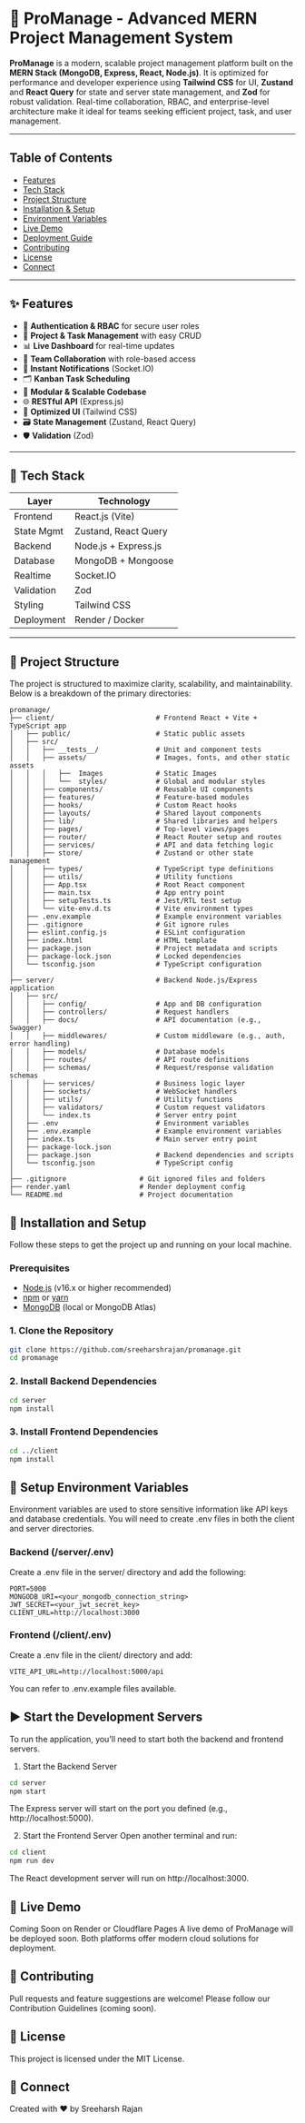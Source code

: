# 🚀 ProManage - Advanced MERN Project Management System

**ProManage** is a modern, scalable project management platform built on the **MERN Stack (MongoDB, Express, React, Node.js)**. It is optimized for performance and developer experience using **Tailwind CSS** for UI, **Zustand** and **React Query** for state and server state management, and **Zod** for robust validation. Real-time collaboration, RBAC, and enterprise-level architecture make it ideal for teams seeking efficient project, task, and user management.

---

## Table of Contents

- [Features](#features)
- [Tech Stack](#tech-stack)
- [Project Structure](#project-structure)
- [Installation & Setup](#installation--setup)
- [Environment Variables](#environment-variables)
- [Live Demo](#live-demo)
- [Deployment Guide](#deployment-guide)
- [Contributing](#contributing)
- [License](#license)
- [Connect](#connect)

---

## ✨ Features

- 🔐 **Authentication & RBAC** for secure user roles
- 📁 **Project & Task Management** with easy CRUD
- 📊 **Live Dashboard** for real-time updates
- 🤝 **Team Collaboration** with role-based access
- 🔔 **Instant Notifications** (Socket.IO)
- 🗂️ **Kanban Task Scheduling**
- 🧩 **Modular & Scalable Codebase**
- 🌐 **RESTful API** (Express.js)
- 🎨 **Optimized UI** (Tailwind CSS)
- 🗃️ **State Management** (Zustand, React Query)
- 🛡️ **Validation** (Zod)

---

## 🧱 Tech Stack

| Layer        | Technology                        |
|--------------|-----------------------------------|
| Frontend     | React.js (Vite)                   |
| State Mgmt   | Zustand, React Query              |
| Backend      | Node.js + Express.js              |
| Database     | MongoDB + Mongoose                |
| Realtime     | Socket.IO                         |
| Validation   | Zod                               |
| Styling      | Tailwind CSS                      |
| Deployment   | Render / Docker                   |

---

## 📁 Project Structure

The project is structured to maximize clarity, scalability, and maintainability. Below is a breakdown of the primary directories:
```
promanage/
├── client/                         # Frontend React + Vite + TypeScript app
│   ├── public/                     # Static public assets
│   ├── src/
│   │   ├── __tests__/              # Unit and component tests
│   │   ├── assets/                 # Images, fonts, and other static assets
│   │   │   ├──  Images             # Static Images
│   │   │   └──  styles/            # Global and modular styles
│   │   ├── components/             # Reusable UI components
│   │   ├── features/               # Feature-based modules
│   │   ├── hooks/                  # Custom React hooks
│   │   ├── layouts/                # Shared layout components
│   │   ├── lib/                    # Shared libraries and helpers
│   │   ├── pages/                  # Top-level views/pages
│   │   ├── router/                 # React Router setup and routes
│   │   ├── services/               # API and data fetching logic
│   │   ├── store/                  # Zustand or other state management
│   │   ├── types/                  # TypeScript type definitions
│   │   ├── utils/                  # Utility functions
│   │   ├── App.tsx                 # Root React component
│   │   ├── main.tsx                # App entry point
│   │   ├── setupTests.ts           # Jest/RTL test setup
│   │   └── vite-env.d.ts           # Vite environment types
│   ├── .env.example                # Example environment variables
│   ├── .gitignore                  # Git ignore rules
│   ├── eslint.config.js            # ESLint configuration
│   ├── index.html                  # HTML template
│   ├── package.json                # Project metadata and scripts
│   ├── package-lock.json           # Locked dependencies
│   └── tsconfig.json               # TypeScript configuration
│
├── server/                         # Backend Node.js/Express application
│   ├── src/
│   │   ├── config/                 # App and DB configuration
│   │   ├── controllers/            # Request handlers
│   │   ├── docs/                   # API documentation (e.g., Swagger)
│   │   ├── middlewares/            # Custom middleware (e.g., auth, error handling)
│   │   ├── models/                 # Database models
│   │   ├── routes/                 # API route definitions
│   │   ├── schemas/                # Request/response validation schemas
│   │   ├── services/               # Business logic layer
│   │   ├── sockets/                # WebSocket handlers
│   │   ├── utils/                  # Utility functions
│   │   ├── validators/             # Custom request validators
│   │   └── index.ts                # Server entry point
│   ├── .env                        # Environment variables
│   ├── .env.example                # Example environment variables
│   ├── index.ts                    # Main server entry point
│   ├── package-lock.json
│   ├── package.json                # Backend dependencies and scripts
│   └── tsconfig.json               # TypeScript config
│
├── .gitignore                  # Git ignored files and folders
├── render.yaml                 # Render deployment config
└── README.md                   # Project documentation
```

## 🔩 Installation and Setup

Follow these steps to get the project up and running on your local machine.

### Prerequisites

- [Node.js](https://nodejs.org/) (v16.x or higher recommended)
- [npm](https://www.npmjs.com/) or [yarn](https://yarnpkg.com/)
- [MongoDB](https://www.mongodb.com/cloud/atlas) (local or MongoDB Atlas)

### 1. Clone the Repository

```bash
git clone https://github.com/sreeharshrajan/promanage.git
cd promanage
```

### 2. Install Backend Dependencies

```bash
cd server
npm install
```

### 3. Install Frontend Dependencies

```bash
cd ../client
npm install
```

## 🔑 Setup Environment Variables
Environment variables are used to store sensitive information like API keys and database credentials. You will need to create .env files in both the client and server directories.

### Backend (/server/.env)
Create a .env file in the server/ directory and add the following:

```env
PORT=5000
MONGODB_URI=<your_mongodb_connection_string>
JWT_SECRET=<your_jwt_secret_key>
CLIENT_URL=http://localhost:3000
```

### Frontend (/client/.env)
Create a .env file in the client/ directory and add:

```env
VITE_API_URL=http://localhost:5000/api
```
You can refer to .env.example files available.

## ▶️ Start the Development Servers
To run the application, you’ll need to start both the backend and frontend servers.

1. Start the Backend Server
```bash
cd server
npm start
```
The Express server will start on the port you defined (e.g., http://localhost:5000).

2. Start the Frontend Server
Open another terminal and run:

```bash
cd client
npm run dev
```
The React development server will run on http://localhost:3000.

## 🚀 Live Demo
Coming Soon on Render or Cloudflare Pages
A live demo of ProManage will be deployed soon. Both platforms offer modern cloud solutions for deployment.

## 🤝 Contributing
Pull requests and feature suggestions are welcome!
Please follow our Contribution Guidelines (coming soon).

## 📜 License
This project is licensed under the MIT License.

## 🔗 Connect
Created with ❤️ by Sreeharsh Rajan
